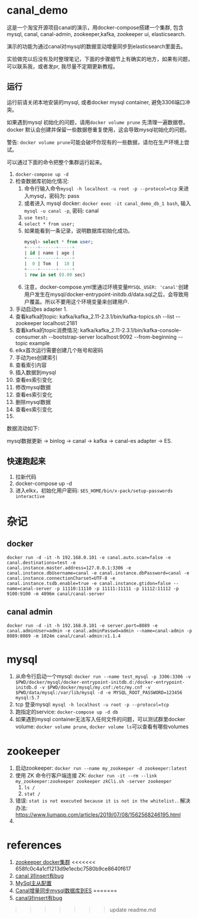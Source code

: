 # canal_demo
这是一个淘宝开源项目canal的演示，用docker-compose搭建一个集群, 包含mysql, canal, canal-admin, zookeeper,kafka, zookeeper ui, elasticsearch.

演示的功能为通过canal对mysql的数据变动增量同步到elasticsearch里面去。

实验做完以后没有及时整理笔记，下面的步骤细节上有确实的地方，如果有问题，可以联系我，或者发pr, 我尽量不定期更新教程。

## 运行

运行前请关闭本地安装的mysql, 或者docker mysql container, 避免3306端口冲突。

如果遇到mysql 初始化的问题，请用`docker volume prune` 先清理一遍数据卷。docker 默认会创建并保留一些数据卷重复使用，这会导致mysql初始化的问题。

警告: `docker volume prune`可能会破坏你现有的一些数据，请勿在生产环境上尝试。

可以通过下面的命令把整个集群运行起来。
1. `docker-compose up -d`
1. 检查数据库初始化情况: 
    1. 命令行输入命令`mysql -h localhost -u root -p --protocol=tcp` 来进入mysql，密码为: pass
    2. 或者进入 mysql docker: `docker exec -it canal_demo_db_1 bash`, 输入`mysql -u canal -p`, 密码: canal
    3. `use test;`
    4. `select * from user;`
    5. 如果能看到一条记录，说明数据库初始化成功。
        ~~~sql
        mysql> select * from user;
        +----+------+-----+
        | id | name | age |
        +----+------+-----+
        |  0 | Tom  |  18 |
        +----+------+-----+
        1 row in set (0.00 sec)
        ~~~
    6. 注意，docker-compose.yml里通过环境变量`MYSQL_USER: 'canal'`创建用户发生在mysql/docker-entrypoint-initdb.d/data.sql之后，会导致用户覆盖。所以不要用这个环境变量来创建用户.
2. 手动启动es adapter
    1. 
3. 查看kafka的topic: kafka/kafka_2.11-2.3.1/bin/kafka-topics.sh --list --zookeeper localhost:2181
4. 查看kafka的topic消费情况: kafka/kafka_2.11-2.3.1/bin/kafka-console-consumer.sh --bootstrap-server localhost:9092 --from-beginning --topic example
5. elkx首次运行需要创建几个账号和密码
6. 手动为es创建索引
7. 查看索引内容
8. 插入数据到mysql
9.  查看es索引变化
10. 修改mysql数据
11. 查看es索引变化
12. 删除mysql数据
13. 查看es索引变化
14. 


数据流动如下: 

mysql数据更新 -> binlog -> canal -> kafka -> canal-es adapter -> ES.

## 快速跑起来

1. 拉新代码
2. docker-compose up -d
3. 进入elkx，初始化用户密码: `$ES_HOME/bin/x-pack/setup-passwords interactive`

# 杂记
## docker


~~~shell
docker run -d -it -h 192.168.0.101 -e canal.auto.scan=false -e canal.destinations=test -e canal.instance.master.address=127.0.0.1:3306 -e canal.instance.dbUsername=canal -e canal.instance.dbPassword=canal -e canal.instance.connectionCharset=UTF-8 -e canal.instance.tsdb.enable=true -e canal.instance.gtidon=false --name=canal-server -p 11110:11110 -p 11111:11111 -p 11112:11112 -p 9100:9100 -m 4096m canal/canal-server
~~~

## canal admin

`docker run -d -it -h 192.168.0.101 -e server.port=8089 -e canal.adminUser=admin -e canal.adminPasswd=admin --name=canal-admin -p 8089:8089 -m 1024m canal/canal-admin:v1.1.4`
# mysql

1. 从命令行启动一个mysql: `docker run --name test_mysql -p 3306:3306 -v $PWD/docker/mysql/docker-entrypoint-initdb.d:/docker-entrypoint-initdb.d -v $PWD/docker/mysql/my.cnf:/etc/my.cnf -v $PWD/data/mysql:/var/lib/mysql -d -e MYSQL_ROOT_PASSWORD=123456  mysql:5.7`
2. tcp 登录mysql: `mysql -h localhost -u root -p --protocol=tcp`
3. 跑指定的service: `docker-compose up -d db`
4. 如果遇到mysql container无法写入任何文件的问题，可以测试群里docker volume: `docker volume prune`, `docker volume ls`可以查看有哪些volumes


# zookeeper

1. 启动zookeeper: `docker run --name my_zookeeper -d zookeeper:latest`
2. 使用 ZK 命令行客户端连接 ZK: `docker run -it --rm --link my_zookeeper:zookeeper zookeeper zkCli.sh -server zookeeper`
    1.  `ls /`
    2.  `stat /`
3.  错误: `stat is not executed because it is not in the whitelist.`.  解决办法: https://www.liumapp.com/articles/2019/07/08/1562568246195.html
4.  

# references

1. [zookeeper docker集群](https://juejin.im/post/5d1c5e5a518825597909bd73)
<<<<<<< 658fc0c4a1cf1213d9e1ecbc7580b9ce8640f617
2. [canal 对insert有bug](https://www.jianshu.com/p/93d9018e2fa1)
3. [MySql主从配置](https://www.jianshu.com/p/b0cf461451fb)
4. [Canal增量同步mysql数据库到ES](https://juejin.im/post/5d0dfec56fb9a07ed064bb6f)
=======
2. [canal对insert有bug](https://www.jianshu.com/p/93d9018e2fa1)
>>>>>>> update readme.md
